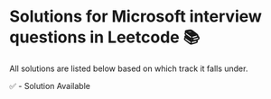 # Solutions for Microsoft interview questions in Leetcode :books:

All solutions are listed below based on which track it falls under.

:white_check_mark: - Solution Available



